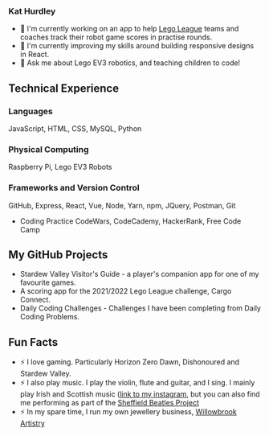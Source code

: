 ### Kat Hurdley

- 🔭 I'm currently working on an app to help [Lego League](https://education.theiet.org/first-lego-league-programmes/) teams and coaches track their robot game scores in practise rounds.
- 🌱 I'm currently improving my skills around building responsive designs in React.
- 💬 Ask me about Lego EV3 robotics, and teaching children to code!  


## Technical Experience
### Languages
JavaScript, HTML, CSS, MySQL, Python

### Physical Computing
Raspberry Pi, Lego EV3 Robots

### Frameworks and Version Control
GitHub, Express, React, Vue, Node, Yarn, npm, JQuery, Postman, Git

- Coding Practice
CodeWars, CodeCademy, HackerRank, Free Code Camp

## My GitHub Projects
- Stardew Valley Visitor's Guide - a player's companion app for one of my favourite games.
- A scoring app for the 2021/2022 Lego League challenge, Cargo Connect.
- Daily Coding Challenges - Challenges I have been completing from Daily Coding Problems.

## Fun Facts
- ⚡ I love gaming.  Particularly Horizon Zero Dawn, Dishonoured and Stardew Valley.
- ⚡ I also play music.  I play the violin, flute and guitar, and I sing.  I mainly play Irish and Scottish music ([link to my instagram](www.instagram.com/kathurdleymusic), but you can also find me performing as part of the [Sheffield Beatles Project](https://thesheffieldbeatlesproject.podbean.com/)
- ⚡ In my spare time, I run my own jewellery business, [Willowbrook Artistry](http://www.willowbrookartistry.co.uk)
